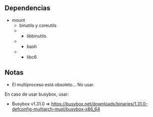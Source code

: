 ## Dependencias

 - mount
   - binutils y coreutils
   - - libbinutils
   -   - bash
   -   -  libc6

## Notas

 - El multiproceso está obsoleto... No usar.

En caso de usar busybox, usar:
 - Busybox v1.31.0 => https://busybox.net/downloads/binaries/1.31.0-defconfig-multiarch-musl/busybox-x86_64
